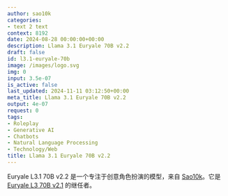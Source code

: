```yaml
---
author: sao10k
categories:
- text 2 text
context: 8192
date: 2024-08-28 00:00:00+00:00
description: Llama 3.1 Euryale 70B v2.2
draft: false
id: l3.1-euryale-70b
image: /images/logo.svg
img: 0
input: 3.5e-07
is_active: false
last_updated: 2024-11-11 03:12:50+00:00
meta_title: Llama 3.1 Euryale 70B v2.2
output: 4e-07
request: 0
tags:
- Roleplay
- Generative AI
- Chatbots
- Natural Language Processing
- Technology/Web
title: Llama 3.1 Euryale 70B v2.2
---
```




Euryale L3.1 70B v2.2 是一个专注于创意角色扮演的模型，来自 [Sao10k](https://ko-fi.com/sao10k)。它是 [Euryale L3 70B v2.1](/sao10k/l3-euryale-70b) 的继任者。

